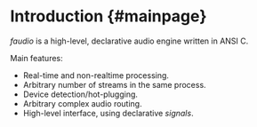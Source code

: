 
Introduction {#mainpage}
====

*faudio* is a high-level, declarative audio engine written in ANSI C.

Main features:

* Real-time and non-realtime processing.
* Arbitrary number of streams in the same process.
* Device detection/hot-plugging.
* Arbitrary complex audio routing.
* High-level interface, using declarative *signals*.
